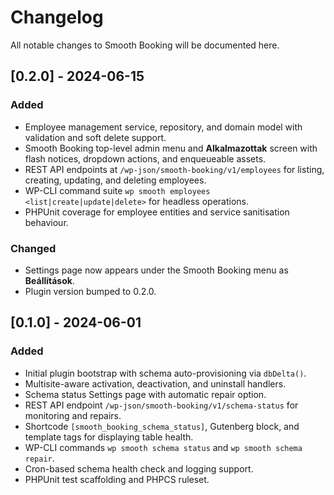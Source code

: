 # Changelog

All notable changes to Smooth Booking will be documented here.

## [0.2.0] - 2024-06-15
### Added
- Employee management service, repository, and domain model with validation and soft delete support.
- Smooth Booking top-level admin menu and **Alkalmazottak** screen with flash notices, dropdown actions, and enqueueable assets.
- REST API endpoints at `/wp-json/smooth-booking/v1/employees` for listing, creating, updating, and deleting employees.
- WP-CLI command suite `wp smooth employees <list|create|update|delete>` for headless operations.
- PHPUnit coverage for employee entities and service sanitisation behaviour.

### Changed
- Settings page now appears under the Smooth Booking menu as **Beállítások**.
- Plugin version bumped to 0.2.0.

## [0.1.0] - 2024-06-01
### Added
- Initial plugin bootstrap with schema auto-provisioning via `dbDelta()`.
- Multisite-aware activation, deactivation, and uninstall handlers.
- Schema status Settings page with automatic repair option.
- REST API endpoint `/wp-json/smooth-booking/v1/schema-status` for monitoring and repairs.
- Shortcode `[smooth_booking_schema_status]`, Gutenberg block, and template tags for displaying table health.
- WP-CLI commands `wp smooth schema status` and `wp smooth schema repair`.
- Cron-based schema health check and logging support.
- PHPUnit test scaffolding and PHPCS ruleset.
